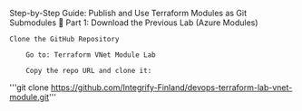 Step-by-Step Guide: Publish and Use Terraform Modules as Git Submodules
🔁 Part 1: Download the Previous Lab (Azure Modules)

    Clone the GitHub Repository

        Go to: Terraform VNet Module Lab

        Copy the repo URL and clone it:
'''git clone https://github.com/Integrify-Finland/devops-terraform-lab-vnet-module.git'''
